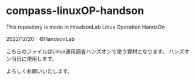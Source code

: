 # compass-linuxOP-handson
This repository is made in HnadsonLab Linux Operation HandsOn

2022/12/20　©HandsonLab

こちらのファイルはLinux運用調査ハンズオンで使う資材となります。
ハンズオン当日に使用します。

よろしくお願いいたします。

